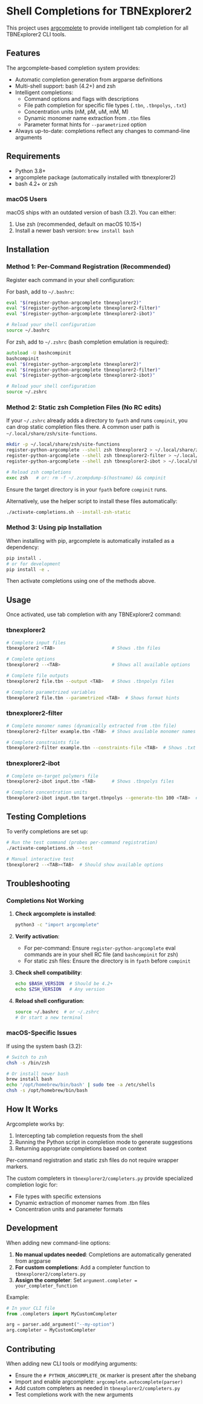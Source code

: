 # Shell Completions for TBNExplorer2

This project uses [argcomplete](https://github.com/kislyuk/argcomplete) to provide intelligent tab completion for all TBNExplorer2 CLI tools.

## Features

The argcomplete-based completion system provides:

- Automatic completion generation from argparse definitions
- Multi-shell support: bash (4.2+) and zsh
- Intelligent completions:
  - Command options and flags with descriptions
  - File path completion for specific file types (`.tbn`, `.tbnpolys`, `.txt`)
  - Concentration units (nM, pM, uM, mM, M)
  - Dynamic monomer name extraction from `.tbn` files
  - Parameter format hints for `--parametrized` option
- Always up-to-date: completions reflect any changes to command-line arguments

## Requirements

- Python 3.8+
- argcomplete package (automatically installed with tbnexplorer2)
- bash 4.2+ or zsh

### macOS Users
macOS ships with an outdated version of bash (3.2). You can either:
1. Use zsh (recommended, default on macOS 10.15+)
2. Install a newer bash version: `brew install bash`

## Installation

### Method 1: Per-Command Registration (Recommended)

Register each command in your shell configuration:

For bash, add to `~/.bashrc`:

```bash
eval "$(register-python-argcomplete tbnexplorer2)"
eval "$(register-python-argcomplete tbnexplorer2-filter)"
eval "$(register-python-argcomplete tbnexplorer2-ibot)"

# Reload your shell configuration
source ~/.bashrc
```

For zsh, add to `~/.zshrc` (bash completion emulation is required):

```zsh
autoload -U bashcompinit
bashcompinit
eval "$(register-python-argcomplete tbnexplorer2)"
eval "$(register-python-argcomplete tbnexplorer2-filter)"
eval "$(register-python-argcomplete tbnexplorer2-ibot)"

# Reload your shell configuration
source ~/.zshrc
```

### Method 2: Static zsh Completion Files (No RC edits)

If your `~/.zshrc` already adds a directory to `fpath` and runs `compinit`, you can drop static completion files there. A common user path is `~/.local/share/zsh/site-functions`.

```bash
mkdir -p ~/.local/share/zsh/site-functions
register-python-argcomplete --shell zsh tbnexplorer2 > ~/.local/share/zsh/site-functions/_tbnexplorer2
register-python-argcomplete --shell zsh tbnexplorer2-filter > ~/.local/share/zsh/site-functions/_tbnexplorer2-filter
register-python-argcomplete --shell zsh tbnexplorer2-ibot > ~/.local/share/zsh/site-functions/_tbnexplorer2-ibot

# Reload zsh completions
exec zsh   # or: rm -f ~/.zcompdump-$(hostname) && compinit
```

Ensure the target directory is in your `fpath` before `compinit` runs.

Alternatively, use the helper script to install these files automatically:

```bash
./activate-completions.sh --install-zsh-static
```

### Method 3: Using pip Installation

When installing with pip, argcomplete is automatically installed as a dependency:

```bash
pip install .
# or for development
pip install -e .
```

Then activate completions using one of the methods above.

## Usage

Once activated, use tab completion with any TBNExplorer2 command:

### tbnexplorer2
```bash
# Complete input files
tbnexplorer2 <TAB>                     # Shows .tbn files

# Complete options
tbnexplorer2 --<TAB>                   # Shows all available options

# Complete file outputs
tbnexplorer2 file.tbn --output <TAB>   # Shows .tbnpolys files

# Complete parametrized variables
tbnexplorer2 file.tbn --parametrized <TAB>  # Shows format hints
```

### tbnexplorer2-filter
```bash
# Complete monomer names (dynamically extracted from .tbn file)
tbnexplorer2-filter example.tbn <TAB>  # Shows available monomer names

# Complete constraints file
tbnexplorer2-filter example.tbn --constraints-file <TAB>  # Shows .txt files
```

### tbnexplorer2-ibot
```bash
# Complete on-target polymers file
tbnexplorer2-ibot input.tbn <TAB>      # Shows .tbnpolys files

# Complete concentration units
tbnexplorer2-ibot input.tbn target.tbnpolys --generate-tbn 100 <TAB>  # Shows units
```

## Testing Completions

To verify completions are set up:

```bash
# Run the test command (probes per-command registration)
./activate-completions.sh --test

# Manual interactive test
tbnexplorer2 --<TAB><TAB>  # Should show available options
```

## Troubleshooting

### Completions Not Working

1. **Check argcomplete is installed**:
   ```bash
   python3 -c "import argcomplete"
   ```

2. **Verify activation**:
   - For per-command: Ensure `register-python-argcomplete` eval commands are in your shell RC file (and `bashcompinit` for zsh)
   - For static zsh files: Ensure the directory is in `fpath` before `compinit`

3. **Check shell compatibility**:
   ```bash
   echo $BASH_VERSION  # Should be 4.2+
   echo $ZSH_VERSION   # Any version
   ```

4. **Reload shell configuration**:
   ```bash
   source ~/.bashrc  # or ~/.zshrc
   # Or start a new terminal
   ```

### macOS-Specific Issues

If using the system bash (3.2):
```bash
# Switch to zsh
chsh -s /bin/zsh

# Or install newer bash
brew install bash
echo '/opt/homebrew/bin/bash' | sudo tee -a /etc/shells
chsh -s /opt/homebrew/bin/bash
```

## How It Works

Argcomplete works by:
1. Intercepting tab completion requests from the shell
2. Running the Python script in completion mode to generate suggestions
3. Returning appropriate completions based on context

Per-command registration and static zsh files do not require wrapper markers.

The custom completers in `tbnexplorer2/completers.py` provide specialized completion logic for:
- File types with specific extensions
- Dynamic extraction of monomer names from .tbn files
- Concentration units and parameter formats

## Development

When adding new command-line options:

1. **No manual updates needed**: Completions are automatically generated from argparse
2. **For custom completions**: Add a completer function to `tbnexplorer2/completers.py`
3. **Assign the completer**: Set `argument.completer = your_completer_function`

Example:
```python
# In your CLI file
from .completers import MyCustomCompleter

arg = parser.add_argument("--my-option")
arg.completer = MyCustomCompleter
```

## Contributing

When adding new CLI tools or modifying arguments:
- Ensure the `# PYTHON_ARGCOMPLETE_OK` marker is present after the shebang
- Import and enable argcomplete: `argcomplete.autocomplete(parser)`
- Add custom completers as needed in `tbnexplorer2/completers.py`
- Test completions work with the new arguments
